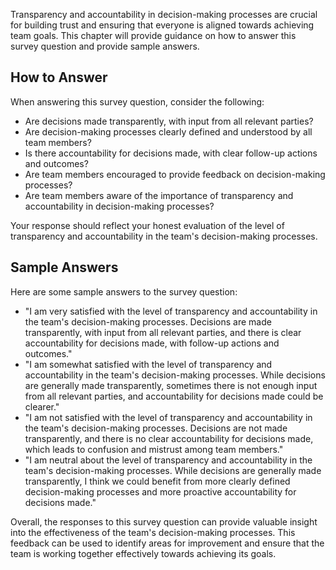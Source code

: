 

Transparency and accountability in decision-making processes are crucial for building trust and ensuring that everyone is aligned towards achieving team goals. This chapter will provide guidance on how to answer this survey question and provide sample answers.

How to Answer
-------------

When answering this survey question, consider the following:

* Are decisions made transparently, with input from all relevant parties?
* Are decision-making processes clearly defined and understood by all team members?
* Is there accountability for decisions made, with clear follow-up actions and outcomes?
* Are team members encouraged to provide feedback on decision-making processes?
* Are team members aware of the importance of transparency and accountability in decision-making processes?

Your response should reflect your honest evaluation of the level of transparency and accountability in the team's decision-making processes.

Sample Answers
--------------

Here are some sample answers to the survey question:

* "I am very satisfied with the level of transparency and accountability in the team's decision-making processes. Decisions are made transparently, with input from all relevant parties, and there is clear accountability for decisions made, with follow-up actions and outcomes."
* "I am somewhat satisfied with the level of transparency and accountability in the team's decision-making processes. While decisions are generally made transparently, sometimes there is not enough input from all relevant parties, and accountability for decisions made could be clearer."
* "I am not satisfied with the level of transparency and accountability in the team's decision-making processes. Decisions are not made transparently, and there is no clear accountability for decisions made, which leads to confusion and mistrust among team members."
* "I am neutral about the level of transparency and accountability in the team's decision-making processes. While decisions are generally made transparently, I think we could benefit from more clearly defined decision-making processes and more proactive accountability for decisions made."

Overall, the responses to this survey question can provide valuable insight into the effectiveness of the team's decision-making processes. This feedback can be used to identify areas for improvement and ensure that the team is working together effectively towards achieving its goals.
